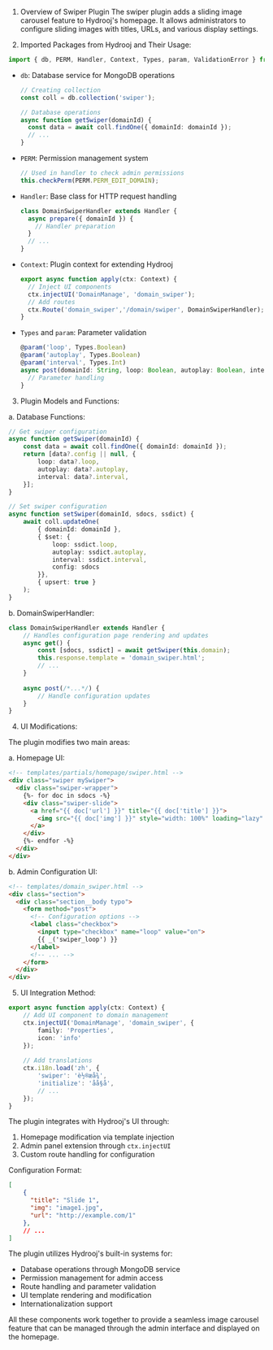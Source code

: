 1. Overview of Swiper Plugin
The swiper plugin adds a sliding image carousel feature to Hydrooj's homepage. It allows administrators to configure sliding images with titles, URLs, and various display settings.

2. Imported Packages from Hydrooj and Their Usage:

```typescript
import { db, PERM, Handler, Context, Types, param, ValidationError } from 'hydrooj';
```

- `db`: Database service for MongoDB operations
  ```typescript
  // Creating collection
  const coll = db.collection('swiper');
  
  // Database operations
  async function getSwiper(domainId) {
    const data = await coll.findOne({ domainId: domainId });
    // ...
  }
  ```

- `PERM`: Permission management system
  ```typescript
  // Used in handler to check admin permissions
  this.checkPerm(PERM.PERM_EDIT_DOMAIN);
  ```

- `Handler`: Base class for HTTP request handling
  ```typescript
  class DomainSwiperHandler extends Handler {
    async prepare({ domainId }) {
      // Handler preparation
    }
    // ...
  }
  ```

- `Context`: Plugin context for extending Hydrooj
  ```typescript
  export async function apply(ctx: Context) {
    // Inject UI components
    ctx.injectUI('DomainManage', 'domain_swiper');
    // Add routes
    ctx.Route('domain_swiper','/domain/swiper', DomainSwiperHandler);
  }
  ```

- `Types` and `param`: Parameter validation
  ```typescript
  @param('loop', Types.Boolean)
  @param('autoplay', Types.Boolean)
  @param('interval', Types.Int)
  async post(domainId: String, loop: Boolean, autoplay: Boolean, interval: number) {
    // Parameter handling
  }
  ```

3. Plugin Models and Functions:

a. Database Functions:
```typescript
// Get swiper configuration
async function getSwiper(domainId) {
    const data = await coll.findOne({ domainId: domainId });
    return [data?.config || null, {
        loop: data?.loop,
        autoplay: data?.autoplay,
        interval: data?.interval,
    }];
}

// Set swiper configuration
async function setSwiper(domainId, sdocs, ssdict) {
    await coll.updateOne(
        { domainId: domainId },
        { $set: { 
            loop: ssdict.loop, 
            autoplay: ssdict.autoplay, 
            interval: ssdict.interval,
            config: sdocs 
        }},
        { upsert: true }
    );
}
```

b. DomainSwiperHandler:
```typescript
class DomainSwiperHandler extends Handler {
    // Handles configuration page rendering and updates
    async get() {
        const [sdocs, ssdict] = await getSwiper(this.domain);
        this.response.template = 'domain_swiper.html';
        // ...
    }
    
    async post(/*...*/) {
        // Handle configuration updates
    }
}
```

4. UI Modifications:

The plugin modifies two main areas:

a. Homepage UI:
```html
<!-- templates/partials/homepage/swiper.html -->
<div class="swiper mySwiper">
  <div class="swiper-wrapper">
    {%- for doc in sdocs -%}
    <div class="swiper-slide">
      <a href="{{ doc['url'] }}" title="{{ doc['title'] }}">
        <img src="{{ doc['img'] }}" style="width: 100%" loading="lazy" />
      </a>
    </div>
    {%- endfor -%}
  </div>
</div>
```

b. Admin Configuration UI:
```html
<!-- templates/domain_swiper.html -->
<div class="section">
  <div class="section__body typo">
    <form method="post">
      <!-- Configuration options -->
      <label class="checkbox">
        <input type="checkbox" name="loop" value="on">
        {{ _('swiper_loop') }}
      </label>
      <!-- ... -->
    </form>
  </div>
</div>
```

5. UI Integration Method:
```typescript
export async function apply(ctx: Context) {
    // Add UI component to domain management
    ctx.injectUI('DomainManage', 'domain_swiper', {
        family: 'Properties', 
        icon: 'info'
    });
    
    // Add translations
    ctx.i18n.load('zh', {
        'swiper': 'è½®æ­å¾',
        'initialize': 'åå§å',
        // ...
    });
}
```

The plugin integrates with Hydrooj's UI through:
1. Homepage modification via template injection
2. Admin panel extension through `ctx.injectUI`
3. Custom route handling for configuration

Configuration Format:
```json
[
    {
      "title": "Slide 1",
      "img": "image1.jpg",
      "url": "http://example.com/1"
    },
    // ...
]
```

The plugin utilizes Hydrooj's built-in systems for:
- Database operations through MongoDB service
- Permission management for admin access
- Route handling and parameter validation
- UI template rendering and modification
- Internationalization support

All these components work together to provide a seamless image carousel feature that can be managed through the admin interface and displayed on the homepage.
